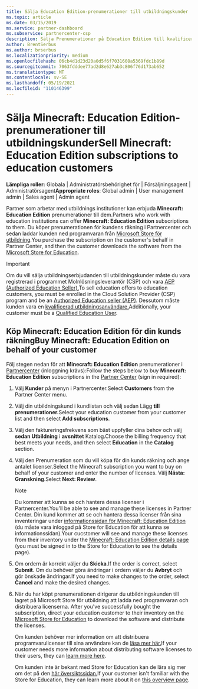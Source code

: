 ```yaml
---
title: Sälja Education Edition-prenumerationer till utbildningskunder
ms.topic: article
ms.date: 03/15/2019
ms.service: partner-dashboard
ms.subservice: partnercenter-csp
description: Sälja Prenumerationer på Education Edition till kvalificerade utbildningskunder som sedan kan ladda ned dem från Microsoft Education Store.
author: BrentSerbus
ms.author: brserbus
ms.localizationpriority: medium
ms.openlocfilehash: 06cb4d1d23d20a0d5f6f7031608a5369fdc1b89d
ms.sourcegitcommit: 7063fdddee77ad2d8e627ab3c806f76d173ab652
ms.translationtype: MT
ms.contentlocale: sv-SE
ms.lasthandoff: 05/19/2021
ms.locfileid: "110146399"
---
```

# <a name="sell-minecraft-education-edition-subscriptions-to-education-customers"></a><span data-ttu-id="819b6-103">Sälja Minecraft: Education Edition-prenumerationer till utbildningskunder</span><span class="sxs-lookup"><span data-stu-id="819b6-103">Sell Minecraft: Education Edition subscriptions to education customers</span></span>

<span data-ttu-id="819b6-104">**Lämpliga roller:** Globala | Administratörsbehörighet för | Försäljningsagent | Administratörsagent</span><span class="sxs-lookup"><span data-stu-id="819b6-104">**Appropriate roles**: Global admin | User management admin | Sales agent | Admin agent</span></span>

<span data-ttu-id="819b6-105">Partner som arbetar med utbildnings institutioner kan erbjuda **Minecraft: Education Edition** prenumerationer till dem.</span><span class="sxs-lookup"><span data-stu-id="819b6-105">Partners who work with education institutions can offer **Minecraft: Education Edition** subscriptions to them.</span></span> <span data-ttu-id="819b6-106">Du köper prenumerationen för kundens räkning i Partnercenter och sedan laddar kunden ned programvaran från [Microsoft Store för utbildning](https://educationstore.microsoft.com).</span><span class="sxs-lookup"><span data-stu-id="819b6-106">You purchase the subscription on the customer's behalf in Partner Center, and then the customer downloads the software from the [Microsoft Store for Education](https://educationstore.microsoft.com).</span></span> 

>[!IMPORTANT]
><span data-ttu-id="819b6-107">Om du vill sälja utbildningserbjudanden till utbildningskunder måste du vara registrerad i programmet Molnlösningsleverantör (CSP) och vara [AEP (Authorized Education Seller).](https://www.mepn.com)</span><span class="sxs-lookup"><span data-stu-id="819b6-107">To sell education offers to education customers, you must be enrolled in the Cloud Solution Provider (CSP) program and be an [Authorized Education seller (AEP)](https://www.mepn.com).</span></span> <span data-ttu-id="819b6-108">Dessutom måste kunden vara en [kvalificerad utbildningsanvändare.](https://www.microsoftvolumelicensing.com/DocumentSearch.aspx?Mode=3&DocumentTypeId=7)</span><span class="sxs-lookup"><span data-stu-id="819b6-108">Additionally, your customer must be a [Qualified Education User](https://www.microsoftvolumelicensing.com/DocumentSearch.aspx?Mode=3&DocumentTypeId=7).</span></span>  

 
## <a name="buy-minecraft-education-edition-on-behalf-of-your-customer"></a><span data-ttu-id="819b6-109">Köp **Minecraft: Education Edition** för din kunds räkning</span><span class="sxs-lookup"><span data-stu-id="819b6-109">Buy **Minecraft: Education Edition** on behalf of your customer</span></span>

<span data-ttu-id="819b6-110">Följ stegen nedan för att **Minecraft: Education Edition** prenumerationer i [Partnercenter](https://partnercenter.microsoft.com/pcv/dashboard/overview
) (inloggning krävs):</span><span class="sxs-lookup"><span data-stu-id="819b6-110">Follow the steps below to buy **Minecraft: Education Edition** subscriptions in the [Partner Center](https://partnercenter.microsoft.com/pcv/dashboard/overview
) (sign in required):</span></span>

  1.  <span data-ttu-id="819b6-111">Välj **Kunder** på menyn i Partnercenter.</span><span class="sxs-lookup"><span data-stu-id="819b6-111">Select **Customers** from the Partner Center menu.</span></span>
  
  2.  <span data-ttu-id="819b6-112">Välj din utbildningskund i kundlistan och välj sedan Lägg **till prenumerationer.**</span><span class="sxs-lookup"><span data-stu-id="819b6-112">Select your education customer from your customer list and then select **Add subscriptions**.</span></span>
  
  3.  <span data-ttu-id="819b6-113">Välj den faktureringsfrekvens som bäst uppfyller dina behov och välj **sedan Utbildning** i **avsnittet** Katalog.</span><span class="sxs-lookup"><span data-stu-id="819b6-113">Choose the billing frequency that best meets your needs, and then select **Education** in the **Catalog** section.</span></span>

  4.  <span data-ttu-id="819b6-114">Välj den Prenumeration som du vill köpa för din kunds räkning och ange antalet licenser.</span><span class="sxs-lookup"><span data-stu-id="819b6-114">Select the Minecraft subscription you want to buy on behalf of your customer and enter the number of licenses.</span></span> <span data-ttu-id="819b6-115">Välj **Nästa: Granskning**.</span><span class="sxs-lookup"><span data-stu-id="819b6-115">Select **Next: Review**.</span></span>

      >[!NOTE]
      ><span data-ttu-id="819b6-116">Du kommer att kunna se och hantera dessa licenser i Partnercenter.</span><span class="sxs-lookup"><span data-stu-id="819b6-116">You'll be able to see and manage these licenses in Partner Center.</span></span> <span data-ttu-id="819b6-117">Din kund kommer att se och hantera dessa licenser från sina inventeringar under [informationssidan för Minecraft: Education Edition](https://educationstore.microsoft.com/store/details/minecraft-education-edition/9nblggh4r2r6) (du måste vara inloggad på Store for Education för att kunna se informationssidan).</span><span class="sxs-lookup"><span data-stu-id="819b6-117">Your cucstomer will see and manage these licenses from their inventory under the [Minecraft: Education Edition details page](https://educationstore.microsoft.com/store/details/minecraft-education-edition/9nblggh4r2r6) (you must be signed in to the Store for Education to see the details page).</span></span> 

  5.  <span data-ttu-id="819b6-118">Om ordern är korrekt väljer du **Skicka**.</span><span class="sxs-lookup"><span data-stu-id="819b6-118">If the order is correct, select **Submit**.</span></span> <span data-ttu-id="819b6-119">Om du behöver göra ändringar i ordern väljer du **Avbryt** och gör önskade ändringar.</span><span class="sxs-lookup"><span data-stu-id="819b6-119">If you need to make changes to the order, select **Cancel** and make the desired changes.</span></span>   

  6.  <span data-ttu-id="819b6-120">När du har köpt prenumerationen dirigerar du utbildningskunden till lagret på Microsoft Store för utbildning att ladda ned programvaran och distribuera licenserna. [](https://educationstore.microsoft.com)</span><span class="sxs-lookup"><span data-stu-id="819b6-120">After you've successfully bought the subscription, direct your education customer to their inventory on the [Microsoft Store for Education](https://educationstore.microsoft.com) to download the software and distribute the licenses.</span></span>

      <span data-ttu-id="819b6-121">Om kunden behöver mer information om att distribuera programvarulicenser till sina användare kan de [läsa mer här.](/education/windows/school-get-minecraft#distribute-minecraft)</span><span class="sxs-lookup"><span data-stu-id="819b6-121">If your customer needs more information about distributing software licenses to their users, they can [learn more here](/education/windows/school-get-minecraft#distribute-minecraft).</span></span>  
  
      <span data-ttu-id="819b6-122">Om kunden inte är bekant med Store for Education kan de lära sig mer om det på den [här översiktssidan.](/microsoft-store/windows-store-for-business-overview)</span><span class="sxs-lookup"><span data-stu-id="819b6-122">If your customer isn't familiar with the Store for Education, they can learn more about it on [this overview page](/microsoft-store/windows-store-for-business-overview).</span></span>  

